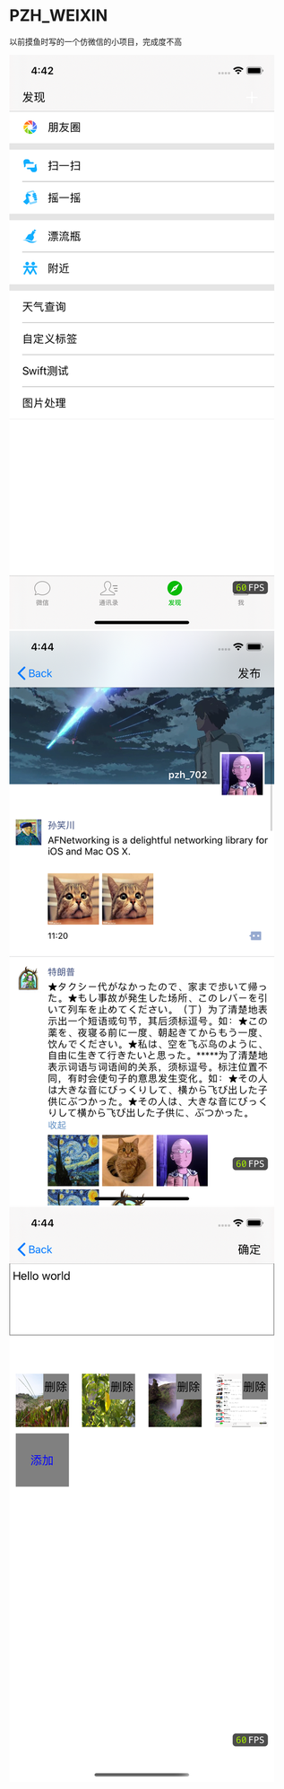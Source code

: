 # PZH_WEIXIN
以前摸鱼时写的一个仿微信的小项目，完成度不高

![image](https://github.com/pzh702/PZH_WEIXIN/blob/master/img/1.png)
![image](https://github.com/pzh702/PZH_WEIXIN/blob/master/img/2.png)
![image](https://github.com/pzh702/PZH_WEIXIN/blob/master/img/3.png)
